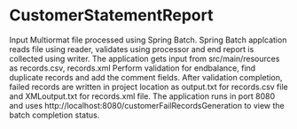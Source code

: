 # CustomerStatementReport
Input Multiormat file processed using Spring Batch.
Spring Batch applcation reads file using reader, validates using processor and end report is collected using writer.
The application gets input from src/main/resources as records.csv, records.xml
Perform validation for endbalance, find duplicate records and add the comment fields.
After validation completion, failed records are written in project location as output.txt for records.csv file and 
XMLoutput.txt for records.xml file.
The application runs in port 8080 and uses http://localhost:8080/customerFailRecordsGeneration to view the batch completion status.

